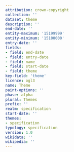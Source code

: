 ```yaml
---
attribution: crown-copyright
collection: ''
dataset: theme
description: ''
end-date: ''
entity-maximum: '15199999'
entity-minimum: '15100000'
entry-date: ''
fields:
- field: end-date
- field: entry-date
- field: name
- field: start-date
- field: theme
key-field: 'theme'
licence: ogl3
name: Theme
paint-options: ''
phase: alpha
plural: Themes
prefix: ''
realm: specification
start-date: ''
themes:
- specification
typology: specification
version: 1.0
wikidata: ''
wikipedia: ''
---
```


